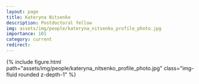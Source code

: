 ```yaml
---
layout: page
title: Kateryna Nitsenko
description: Postdoctoral fellow
img: assets/img/people/kateryna_nitsenko_profile_photo.jpg
importance: 101
category: current
redirect: 
---
```

<div class="container">
        {% include figure.html path="assets/img/people/kateryna_nitsenko_profile_photo.jpg" class="img-fluid rounded z-depth-1" %}
</div>